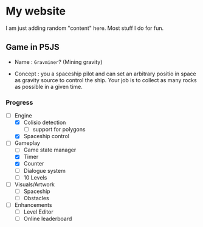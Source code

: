 # My website

I am just adding random "content" here. Most stuff I do for fun.

## Game in P5JS

* Name : `Gravminer`? (Mining gravity)

* Concept : you a spaceship pilot and can set an arbitrary positio in space as gravity source to control the ship. Your job is to collect as many rocks as possible in a given time.

### Progress

- [ ] Engine
    - [x] Colisio detection
        - [ ] support for polygons
    - [x] Spaceship control
- [ ] Gameplay
    - [ ] Game state manager
    - [x] Timer
    - [x] Counter
    - [ ] Dialogue system
    - [ ] 10 Levels
- [ ] Visuals/Artwork
    - [ ] Spaceship
    - [ ] Obstacles

- [ ] Enhancements
    - [ ] Level Editor
    - [ ] Online leaderboard
